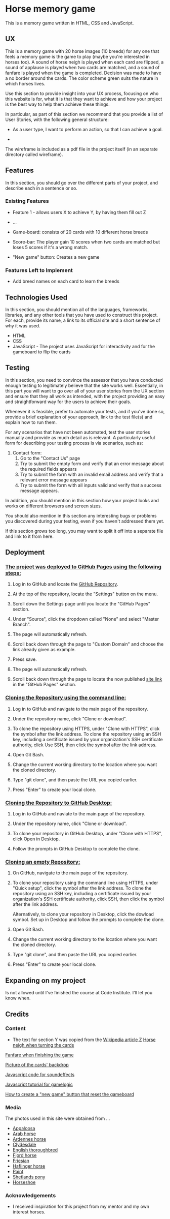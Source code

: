 # Horse memory game

This is a memory game written in HTML, CSS and JavaScript.

 
## UX
 

This is a memory game with 20 horse images (10 breeds) for any one that feels a memory game is the game to play (maybe you're interested in horses too).
A sound of horse neigh is played when each card are flipped, a sound of applause is played when two cards are matched,
and a sound of fanfare is played when the game is completed.
Decision was made to have a no border around the cards. The color scheme green suits the nature in which horses lives.

Use this section to provide insight into your UX process, focusing on who this website is for, what it is that they want to achieve and how your project is the best way to help them achieve these things.

In particular, as part of this section we recommend that you provide a list of User Stories, with the following general structure:
- As a user type, I want to perform an action, so that I can achieve a goal.

- 

The wireframe is included as a pdf file in the project itself (in an separate directory called wireframe).

## Features

In this section, you should go over the different parts of your project, and describe each in a sentence or so.
 
### Existing Features
- Feature 1 - allows users X to achieve Y, by having them fill out Z
- ...
- Game-board: consists of 20 cards with 10 different horse breeds

- Score-bar: The player gain 10 scores when two cards are matched but loses 5 scores if it's a wrong match.

- "New game" button: Creates a new game

### Features Left to Implement
- Add breed names on each card to learn the breeds

## Technologies Used

In this section, you should mention all of the languages, frameworks, libraries, and any other tools that you have used to construct this project. For each, provide its name, a link to its official site and a short sentence of why it was used.

- HTML
- CSS
- JavaScript - The project uses JavaScript for interactivity and for the gameboard to flip the cards

## Testing

In this section, you need to convince the assessor that you have conducted enough testing to legitimately believe that the site works well. Essentially, in this part you will want to go over all of your user stories from the UX section and ensure that they all work as intended, with the project providing an easy and straightforward way for the users to achieve their goals.

Whenever it is feasible, prefer to automate your tests, and if you've done so, provide a brief explanation of your approach, link to the test file(s) and explain how to run them.

For any scenarios that have not been automated, test the user stories manually and provide as much detail as is relevant. A particularly useful form for describing your testing process is via scenarios, such as:

1. Contact form:
    1. Go to the "Contact Us" page
    2. Try to submit the empty form and verify that an error message about the required fields appears
    3. Try to submit the form with an invalid email address and verify that a relevant error message appears
    4. Try to submit the form with all inputs valid and verify that a success message appears.

In addition, you should mention in this section how your project looks and works on different browsers and screen sizes.

You should also mention in this section any interesting bugs or problems you discovered during your testing, even if you haven't addressed them yet.

If this section grows too long, you may want to split it off into a separate file and link to it from here.

## Deployment

### <ins>The project was deployed to GitHub Pages using the following steps:</ins>

1. Log in to GitHub and locate the [GitHub Repository](https://github.com/cirruselli/User-Centric-Frontend-Development-Milestone-Project).

2. At the top of the repository, locate the "Settings" button on the menu.

3. Scroll down the Settings page until you locate the "GitHub Pages" section.

4. Under "Source", click the dropdown called "None" and select "Master Branch".

5. The page will automatically refresh.

6. Scroll back down through the page to "Custom Domain" and choose the link already given as example.

7. Press save.

8. The page will automatically refresh.

9. Scroll back down through the page to locate the now published [site link](https://cirruselli.github.io/User-Centric-Frontend-Development-Milestone-Project/) in the "GitHub Pages" section. 

### <ins>Cloning the Repository using the command line:</ins>

1. Log in to GitHub and navigate to the main page of the repository.

2. Under the repository name, click "Clone or download".

3. To clone the repository using HTTPS, under "Clone with HTTPS", click the symbol after the link address. To clone the repository using an SSH key, including a certificate issued by your organization's SSH certificate authority, click Use SSH, then click the symbol after the link address.

4. Open Git Bash.

5. Change the current working directory to the location where you want the cloned directory.

6. Type "git clone", and then paste the URL you copied earlier.

7. Press "Enter" to create your local clone. 

### <ins>Cloning the Repository to GitHub Desktop:</ins>

1. Log in to GitHub and naviate to the main page of the repository.

2. Under the repository name, click "Clone or download".

3. To clone your repository in GitHub Desktop, under "Clone with HTTPS", click Open in Desktop.

4. Follow the prompts in GitHub Desktop to complete the clone.

### <ins>Cloning an empty Repository:</ins>

1. On GitHub, navigate to the main page of the repository.

2. To clone your repository using the command line using HTTPS, under "Quick setup", click the symbol after the link address. To clone the repository using an SSH key, including a certificate issued by your organization's SSH certificate authority, click SSH, then click the symbol after the link address.

    Alternatively, to clone your repository in Desktop, click the dowload symbol. Set up in Desktop and follow the prompts to complete the clone.

3. Open Git Bash.

4. Change the current working directory to the location where you want the cloned directory.

5. Type "git clone", and then paste the URL you copied earlier. 

6. Press "Enter" to create your local clone. 

## Expanding on my project

Is not allowed until I've finished the course at Code Institute. I'll let you know when.

## Credits

### Content
- The text for section Y was copied from the [Wikipedia article Z](https://en.wikipedia.org/wiki/Z)
[Horse neigh when turning the cards](https://freesound.org/people/GoodListener/sounds/322450/)

[Fanfare when finishing the game](https://freesound.org/people/joepayne/sounds/413203/)

[Picture of the cards' backdrop](https://cdn.pixabay.com/photo/2019/03/14/04/38/graphic-4054233_960_720.png)

[Javascript code for soundeffects](https://javascript-tutor.net/index.php/playing-music-using-javascript/)

[Javascript tutorial for gamelogic](https://www.youtube.com/watch?v=ZniVgo8U7ek)

[How to create a "new game" button that reset the gameboard](https://www.youtube.com/watch?v=Azl6WzYuvgM)

### Media
The photos used in this site were obtained from ...
- [Appaloosa](https://horseislove.com/wp-content/uploads/2020/03/appaloosa-horse-lifespan.jpg)
- [Arab horse](https://i.pinimg.com/originals/de/e6/da/dee6da6e062a91372600d03d2f78cfdd.jpg)
- [Ardennes horse](https://lh3.googleusercontent.com/proxy/xNWCwt0Qs7gKn8WcvsGNe7294nQCFBO1KNZ6wr_eFsPVCFi8rAZQtsZbSF0YJC1Q45GTs-zygAKZgq00jAy_muHkoIdSzc0El_a4hxHFrwlf1CJzTi6c_YsBRxUuvzp9pA4IWOBlXvbS1sGMsuCO)
- [Clydesdale](https://img.point.pet/images/clydesdale-horses-in-full-tack-157293408-582dbf7b5f9b58d5b14b3ed1.jpg)
- [English thoroughbred](https://www.hippson.se/cldocpart/246637.jpg)
- [Fjord horse](https://cdn2.cdnme.se/4568077/9-3/askaspanar_5a43ee829606ee12929154ea.jpg)
- [Friesian](https://i.pinimg.com/originals/48/fa/cf/48facf8760a56e2684bedd902be370f9.jpg)
- [Haflinger horse](https://i.pinimg.com/474x/b1/24/48/b1244878223690805255df4187b35f5d.jpg)
- [Paint](https://i.pinimg.com/originals/24/51/a7/2451a7dd911a28c7bb786014c04e4eda.jpg)
- [Shetlands pony](https://www.vildangen.se/wp-content/uploads/2015/07/robbie_uppstalld_2018.jpg)
- [Horseshoe](https://cdn.pixabay.com/photo/2019/03/14/04/38/graphic-4054233_960_720.png)

### Acknowledgements

- I received inspiration for this project from my mentor and my own interest horses.
